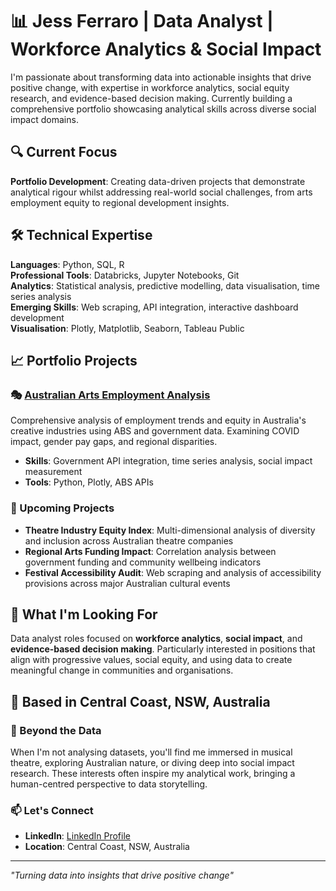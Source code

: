 # 📊 Jess Ferraro | Data Analyst | Workforce Analytics & Social Impact

I'm passionate about transforming data into actionable insights that drive positive change, with expertise in workforce analytics, social equity research, and evidence-based decision making. Currently building a comprehensive portfolio showcasing analytical skills across diverse social impact domains.

## 🔍 Current Focus

**Portfolio Development**: Creating data-driven projects that demonstrate analytical rigour whilst addressing real-world social challenges, from arts employment equity to regional development insights.

## 🛠️ Technical Expertise

**Languages**: Python, SQL, R  
**Professional Tools**: Databricks, Jupyter Notebooks, Git  
**Analytics**: Statistical analysis, predictive modelling, data visualisation, time series analysis  
**Emerging Skills**: Web scraping, API integration, interactive dashboard development  
**Visualisation**: Plotly, Matplotlib, Seaborn, Tableau Public

## 📈 Portfolio Projects

### 🎭 [Australian Arts Employment Analysis](/app/projects/arts-employment/page.js)
Comprehensive analysis of employment trends and equity in Australia's creative industries using ABS and government data. Examining COVID impact, gender pay gaps, and regional disparities.
- **Skills**: Government API integration, time series analysis, social impact measurement
- **Tools**: Python, Plotly, ABS APIs

### 🚧 Upcoming Projects
- **Theatre Industry Equity Index**: Multi-dimensional analysis of diversity and inclusion across Australian theatre companies
- **Regional Arts Funding Impact**: Correlation analysis between government funding and community wellbeing indicators  
- **Festival Accessibility Audit**: Web scraping and analysis of accessibility provisions across major Australian cultural events

## 🎯 What I'm Looking For

Data analyst roles focused on **workforce analytics**, **social impact**, and **evidence-based decision making**. Particularly interested in positions that align with progressive values, social equity, and using data to create meaningful change in communities and organisations.

## 📍 Based in Central Coast, NSW, Australia

### 🎵 Beyond the Data
When I'm not analysing datasets, you'll find me immersed in musical theatre, exploring Australian nature, or diving deep into social impact research. These interests often inspire my analytical work, bringing a human-centred perspective to data storytelling.

### 📫 Let's Connect
- **LinkedIn**: [LinkedIn Profile](https://www.linkedin.com/in/jessferraro/)
- **Location**: Central Coast, NSW, Australia

---
*"Turning data into insights that drive positive change"*
